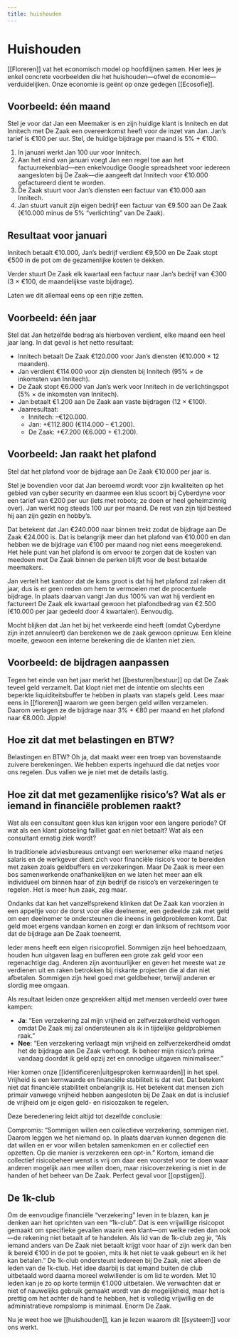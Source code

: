 ```yaml
---
title: huishouden
---
```

# Huishouden

[[Floreren]] vat het economisch model op hoofdlijnen samen. Hier lees je enkel concrete voorbeelden die het huishouden—ofwel de economie—verduidelijken. Onze economie is geënt op onze gedegen [[Ecosofie]].


## Voorbeeld: één maand

Stel je voor dat Jan een Meemaker is en zijn huidige klant is Innitech en dat Innitech met De Zaak een overeenkomst heeft voor de inzet van Jan. Jan’s tarief is €100 per uur. Stel, de huidige bijdrage per maand is 5% + €100.

1. In januari werkt Jan 100 uur voor Innitech.
1. Aan het eind van januari voegt Jan een regel toe aan het factuurrekenblad—een enkelvoudige Google spreadsheet voor iedereen aangesloten bij De Zaak—die aangeeft dat Innitech voor €10.000 gefactureerd dient te worden.
1. De Zaak stuurt voor Jan’s diensten een factuur van €10.000 aan Innitech.
1. Jan stuurt vanuit zijn eigen bedrijf een factuur van €9.500 aan De Zaak (€10.000 minus de 5% “verlichting” van De Zaak).

## Resultaat voor januari

Innitech betaalt €10.000, Jan’s bedrijf verdient €9,500 en De Zaak stopt €500 in de pot om de gezamenlijke kosten te dekken.

Verder stuurt De Zaak elk kwartaal een factuur naar Jan’s bedrijf van €300 (3 × €100, de maandelijkse vaste bijdrage).

Laten we dit allemaal eens op een rijtje zetten.


## Voorbeeld: één jaar

Stel dat Jan hetzelfde bedrag als hierboven verdient, elke maand een heel jaar lang. In dat geval is het netto resultaat:

- Innitech betaalt De Zaak €120.000 voor Jan’s diensten (€10.000 × 12 maanden).
- Jan verdient €114.000 voor zijn diensten bij Innitech (95% × de inkomsten van Innitech).
- De Zaak stopt €6.000 van Jan’s werk voor Innitech in de verlichtingspot (5% × de inkomsten van Innitech).
- Jan betaalt €1.200 aan De Zaak aan vaste bijdragen (12 × €100).
- Jaarresultaat:
  - Innitech: –€120.000.
  - Jan: +€112.800 (€114.000 – €1.200).
  - De Zaak: +€7.200 (€6.000 + €1.200).


## Voorbeeld: Jan raakt het plafond

Stel dat het plafond voor de bijdrage aan De Zaak €10.000 per jaar is.

Stel je bovendien voor dat Jan beroemd wordt voor zijn kwaliteiten op het gebied van cyber security en daarmee een klus scoort bij Cyberdyne voor een tarief van €200 per uur (iets met robots; ze doen er heel geheimzinnig over). Jan werkt nog steeds 100 uur per maand. De rest van zijn tijd besteed hij aan zijn gezin en hobby’s.

Dat betekent dat Jan €240.000 naar binnen trekt zodat de bijdrage aan De Zaak €24.000 is. Dat is belangrijk meer dan het plafond van €10.000 en dan hebben we de bijdrage van €100 per maand nog niet eens meegerekend. Het hele punt van het plafond is om ervoor te zorgen dat de kosten van meedoen met De Zaak binnen de perken blijft voor de best betaalde meemakers.

Jan vertelt het kantoor dat de kans groot is dat hij het plafond zal raken dit jaar, dus is er geen reden om hem te vermoeien met de procentuele bijdrage. In plaats daarvan vangt Jan dus 100% van wat hij verdient en factureert De Zaak elk kwartaal gewoon het plafondbedrag van €2.500 (€10.000 per jaar gedeeld door 4 kwartalen). Eenvoudig.

Mocht blijken dat Jan het bij het verkeerde eind heeft (omdat Cyberdyne zijn inzet annuleert) dan berekenen we de zaak gewoon opnieuw. Een kleine moeite, gewoon een interne berekening die de klanten niet zien.


## Voorbeeld: de bijdragen aanpassen

Tegen het einde van het jaar merkt het [[besturen|bestuur]] op dat De Zaak teveel geld verzamelt. Dat klopt niet met de intentie om slechts een beperkte liquiditeitsbuffer te hebben in plaats van stapels geld. Lees maar eens in [[floreren]] waarom we geen bergen geld willen verzamelen. Daarom verlagen ze de bijdrage naar 3% + €80 per maand en het plafond naar €8.000. Jippie!


## Hoe zit dat met belastingen en BTW?

Belastingen en BTW? Oh ja, dat maakt weer een troep van bovenstaande zuivere berekeningen. We hebben experts ingehuurd die dat netjes voor ons regelen. Dus vallen we je niet met de details lastig.

## Hoe zit dat met gezamenlijke risico’s? Wat als er iemand in financiële problemen raakt?

Wat als een consultant geen klus kan krijgen voor een langere periode? Of wat als een klant plotseling failliet gaat en niet betaalt? Wat als een consultant ernstig ziek wordt?

In traditionele adviesbureaus ontvangt een werknemer elke maand netjes salaris en de werkgever dient zich voor financiële risico’s voor te bereiden met zaken zoals geldbuffers en verzekeringen. Maar De Zaak is meer een bos samenwerkende onafhankelijken en we laten het meer aan elk individueel om binnen haar of zijn bedrijf de risico’s en verzekeringen te regelen. Het is meer hun zaak, zeg maar.

Ondanks dat kan het vanzelfsprekend klinken dat De Zaak kan voorzien in een appeltje voor de dorst voor elke deelnemer, een gedeelde zak met geld om een deelnemer te ondersteunen die ineens in geldproblemen komt. Dat geld moet ergens vandaan komen en zorgt er dan linksom of rechtsom voor dat de bijdrage aan De Zaak toeneemt.

Ieder mens heeft een eigen risicoprofiel. Sommigen zijn heel behoedzaam, houden hun uitgaven laag en bufferen een grote zak geld voor een regenachtige dag. Anderen zijn avontuurlijker en geven het meeste wat ze verdienen uit en raken betrokken bij riskante projecten die al dan niet afbetalen. Sommigen zijn heel goed met geldbeheer, terwijl anderen er slordig mee omgaan.

Als resultaat leiden onze gesprekken altijd met mensen verdeeld over twee kampen:

- **Ja**: “Een verzekering zal mijn vrijheid en zelfverzekerdheid verhogen omdat De Zaak mij zal ondersteunen als ik in tijdelijke geldproblemen raak.”
- **Nee**: “Een verzekering verlaagt mijn vrijheid en zelfverzekerdheid omdat het de bijdrage aan De Zaak verhoogt. Ik beheer mijn risico’s prima vandaag doordat ik geld opzij zet en onnodige uitgaven minimaliseer.”

Hier komen onze [[identificeren|uitgesproken kernwaarden]] in het spel. Vrijheid is een kernwaarde en financiële stabiliteit is dat niet. Dat betekent niet dat financiële stabiliteit onbelangrijk is. Het betekent dat mensen zich primair vanwege vrijheid hebben aangesloten bij De Zaak en dat is inclusief de vrijheid om je eigen geld- en risicozaken te regelen.

Deze beredenering leidt altijd tot dezelfde conclusie:

Compromis: “Sommigen willen een collectieve verzekering, sommigen niet. Daarom leggen we het niemand op. In plaats daarvan kunnen degenen die dat willen en er voor willen betalen samenkomen en er collectief een opzetten. Op die manier is verzekeren een opt-in.”
Kortom, iemand die collectief risicobeheer wenst is vrij om daar een voorstel voor te doen waar anderen mogelijk aan mee willen doen, maar risicoverzekering is niet in de handen of het beheer van De Zaak. Perfect geval voor [[opstijgen]].

## De 1k-club

Om de eenvoudige financiële “verzekering” leven in te blazen, kan je denken aan het oprichten van een “1k-club”. Dat is een vrijwillige risicopot gemaakt om specifieke gevallen waarin een klant—om welke reden dan ook—de rekening niet betaalt af te handelen. Als lid van de 1k-club zeg je, “Als iemand anders van De Zaak niet betaalt krijgt voor haar of zijn werk dan ben ik bereid €100 in de pot te gooien, mits ik het niet te vaak gebeurt en ik het kan betalen.” De 1k-club ondersteunt iedereen bij De Zaak, niet alleen de leden van de 1k-club. Het idee daarbij is dat iemand buiten de club uitbetaald word daarna moreel welwillender is om lid te worden. Met 10 leden kan je zo op korte termijn €1.000 uitbetalen. We verwachten dat er niet of nauwelijks gebruik gemaakt wordt van de mogelijkheid, maar het is prettig om het achter de hand te hebben, het is volledig vrijwillig en de administratieve rompslomp is minimaal. Enorm De Zaak.

Nu je weet hoe we [[huishouden]], kan je lezen waarom dit [[systeem]] voor ons werkt.